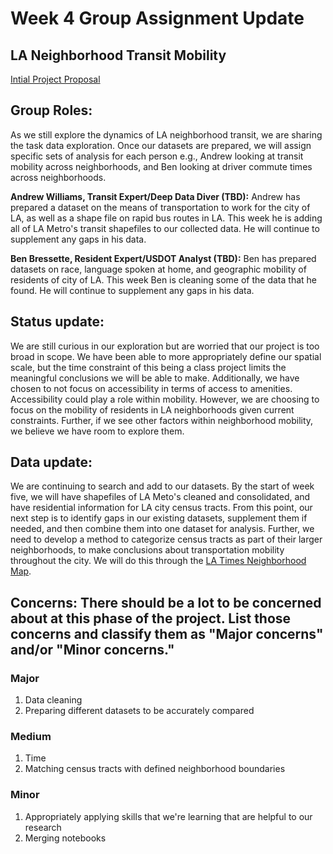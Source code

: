 # Week 4 Group Assignment Update 

## LA Neighborhood Transit Mobility
[Intial Project Proposal](https://github.com/bfb508/up206a_finalproject/blob/main/projectassignments/projectproposal.md)

## Group Roles:
As we still explore the dynamics of LA neighborhood transit, we are sharing the task data exploration. Once our datasets are prepared, we will assign specific sets of analysis for each person e.g., Andrew looking at transit mobility across neighborhoods, and Ben looking at driver commute times across neighborhoods.

**Andrew Williams, Transit Expert/Deep Data Diver (TBD):** Andrew has prepared a dataset on the means of transportation to work for the city of LA, as well as a shape file on rapid bus routes in LA. This week he is adding all of LA Metro's transit shapefiles to our collected data. He will continue to supplement any gaps in his data. 

**Ben Bressette, Resident Expert/USDOT Analyst (TBD):** Ben has prepared datasets on race, language spoken at home, and geographic mobility of residents of city of LA. This week Ben is cleaning some of the data that he found. He will continue to supplement any gaps in his data.  

## Status update:
We are still curious in our exploration but are worried that our project is too broad in scope. We have been able to more appropriately define our spatial scale, but the time constraint of this being a class project limits the meaningful conclusions we will be able to make. Additionally, we have chosen to not focus on accessibility in terms of access to amenities. Accessibility could play a role within mobility. However, we are choosing to focus on the mobility of residents in LA neighborhoods given current constraints. Further, if we see other factors within neighborhood mobility, we believe we have room to explore them. 

## Data update:
We are continuing to search and add to our datasets. By the start of week five, we will have shapefiles of LA Meto's cleaned and consolidated, and have residential information for LA city census tracts. From this point, our next step is to identify gaps in our existing datasets, supplement them if needed, and then combine them into one dataset for analysis. Further, we need to develop a method to categorize census tracts as part of their larger neighborhoods, to make conclusions about transportation mobility throughout the city. We will do this through the [LA Times Neighborhood Map]( http://maps.latimes.com/neighborhoods/). 

## Concerns: There should be a lot to be concerned about at this phase of the project. List those concerns and classify them as "Major concerns" and/or "Minor concerns."
### Major
1. Data cleaning
2. Preparing different datasets to be accurately compared 
### Medium
1. Time
2. Matching census tracts with defined neighborhood boundaries
### Minor
1. Appropriately applying skills that we're learning that are helpful to our research
2. Merging notebooks
